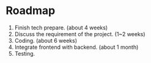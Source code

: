 Roadmap
=======

1. Finish tech prepare. (about 4 weeks)
2. Discuss the requirement of the project. (1~2 weeks)
3. Coding. (about 6 weeks)
4. Integrate frontend with backend. (about 1 month)
5. Testing.

